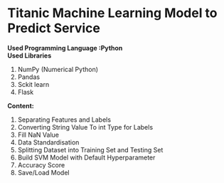 # Titanic Machine Learning Model to Predict Service
<b>Used Programming Language :Python</b><br>
<b>Used Libraries</b>
<ol>
 <li>NumPy (Numerical Python)</li>
 <li>Pandas</li>
 <li>Sckit learn</li>
 <li>Flask</li>
</ol>
<b>Content:</b>
<ol>
<li>Separating Features and Labels</li>
<li>Converting String Value To int Type for Labels</li>
 <li>Fill NaN Value</li>
<li>Data Standardisation</li>
<li>Splitting Dataset into Training Set and Testing Set</li>
<li>Build SVM Model with Default Hyperparameter</li>
<li>Accuracy Score</li>
<li>Save/Load Model</li>
</ol>
